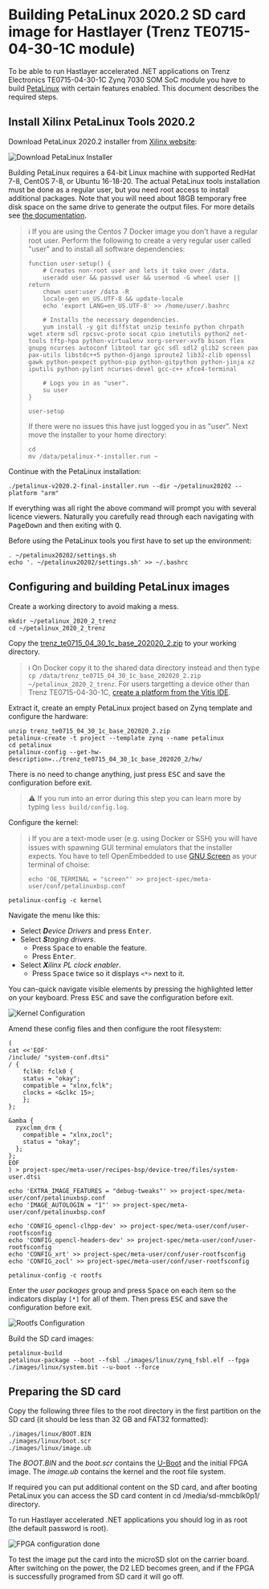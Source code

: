  # Building PetaLinux 2020.2 SD card image for Hastlayer (Trenz TE0715-04-30-1C module)



To be able to run Hastlayer accelerated .NET applications on Trenz Electronics TE0715-04-30-1C Zynq 7030 SOM SoC module you have to build [PetaLinux](https://www.xilinx.com/products/design-tools/embedded-software/petalinux-sdk.html) with certain features enabled. This document describes the required steps.


## Install Xilinx PetaLinux Tools 2020.2

Download PetaLinux 2020.2 installer from [Xilinx website](https://www.xilinx.com/support/download/index.html/content/xilinx/en/downloadNav/embedded-design-tools/2020-2.html):

![Download PetaLinux Installer](Images/PetalinuxDownloadInstaller.png)

Building PetaLinux requires a 64-bit Linux machine with supported RedHat 7-8, CentOS 7-8, or Ubuntu 16-18-20. The actual PetaLinux tools installation must be done as a regular user, but you need root access to install additional packages. Note that you will need about 18GB temporary free disk space on the same drive to generate the output files. For more details see [the documentation](https://www.xilinx.com/content/dam/xilinx/support/documentation/sw_manuals/xilinx2021_1/ug1144-petalinux-tools-reference-guide.pdf).

> ℹ️ If you are using the Centos 7 Docker image you don't have a regular root user. Perform the following to create a very regular user called "user" and to install all software dependencies:
> ```shell
> function user-setup() {
>     # Creates non-root user and lets it take over /data.
>     useradd user && passwd user && usermod -G wheel user || return
>     chown user:user /data -R
>     locale-gen en_US.UTF-8 && update-locale
>     echo 'export LANG=en_US.UTF-8' >> /home/user/.bashrc
>      
>     # Installs the necessary dependencies.
>     yum install -y git diffstat unzip texinfo python chrpath wget xterm sdl rpcsvc-proto socat cpio inetutils python2 net-tools tftp-hpa python-virtualenv xorg-server-xvfb bison flex gnupg ncurses autoconf libtool tar gcc sdl sdl2 glib2 screen pax pax-utils libstdc++5 python-django iproute2 lib32-zlib openssl gawk python-pexpect python-pip python-gitpython python-jinja xz iputils python-pylint ncurses-devel gcc-c++ xfce4-terminal
>     
>     # Logs you in as "user".
>     su user
> }
> 
> user-setup
> ```
> 
> If there were no issues this have just logged you in as "user". Next move the installer to your home directory:
> ```shell
> cd
> mv /data/petalinux-*-installer.run ~
> ```

Continue with the PetaLinux installation:

```shell
./petalinux-v2020.2-final-installer.run --dir ~/petalinux20202 --platform "arm"
```

If everything was all right the above command will prompt you with several licence viewers. Naturally you carefully read through each navigating with <kbd>PageDown</kbd> and then exiting with <kbd>Q</kbd>.

Before using the PetaLinux tools you first have to set up the environment:

```shell
. ~/petalinux20202/settings.sh
echo '. ~/petalinux20202/settings.sh' >> ~/.bashrc
```


## Configuring and building PetaLinux images

Create a working directory to avoid making a mess.

```shell
mkdir ~/petalinux_2020_2_trenz
cd ~/petalinux_2020_2_trenz
```

Copy the [trenz_te0715_04_30_1c_base_202020_2.zip](Attachments/trenz_te0715_04_30_1c_base_202020_2.zip) to your working directory.

> ℹ️ On Docker copy it to the shared data directory instead and then type `cp /data/trenz_te0715_04_30_1c_base_202020_2.zip ~/petalinux_2020_2_trenz`.
> For users targetting a device other than Trenz TE0715-04-30-1C, [create a platform from the Vitis IDE](https://www.xilinx.com/html_docs/xilinx2020_2/vitis_doc/ake1565072995407.html).
> 
Extract it, create an empty PetaLinux project based on Zynq template and configure the hardware:

```shell
unzip trenz_te0715_04_30_1c_base_202020_2.zip
petalinux-create -t project --template zynq --name petalinux
cd petalinux
petalinux-config --get-hw-description=../trenz_te0715_04_30_1c_base_202020_2/hw/
```

There is no need to change anything, just press <kbd>ESC</kbd> and save the configuration before exit.

> ⚠️ If you run into an error during this step you can learn more by typing `less build/config.log`.

Configure the kernel:

> ℹ️ If you are a text-mode user (e.g. using Docker or SSH) you will have issues with spawning GUI terminal emulators that the installer expects. You have to tell OpenEmbedded to use [GNU Screen](https://www.gnu.org/software/screen/) as your terminal of choise:
> ```shell
> echo 'OE_TERMINAL = "screen"' >> project-spec/meta-user/conf/petalinuxbsp.conf
> ```

```shell
petalinux-config -c kernel
```

Navigate the menu like this:
* Select _**D**evice Drivers_ and press <kbd>Enter</kbd>.
* Select _**S**taging drivers_.
  * Press <kbd>Space</kbd> to enable the feature.
  * Press <kbd>Enter</kbd>.
* Select _**X**ilinx PL clock enabler_.
  * Press <kbd>Space</kbd> twice so it displays `<*>` next to it.

You can-quick navigate visible elements by pressing the highlighted letter on your keyboard. Press <kbd>ESC</kbd> and save the configuration before exit.

![Kernel Configuration](Images/PetalinuxKernelStagingXilinxPlClockEnabler.png)

Amend these config files and then configure the root filesystem:

```shell
(
cat <<'EOF'
/include/ "system-conf.dtsi"
/ {
    fclk0: fclk0 {
    status = "okay";
    compatible = "xlnx,fclk";
    clocks = <&clkc 15>;
    };
};

&amba {
  zyxclmm_drm {
    compatible = "xlnx,zocl";
    status = "okay";
  };
};
EOF
) > project-spec/meta-user/recipes-bsp/device-tree/files/system-user.dtsi

echo 'EXTRA_IMAGE_FEATURES = "debug-tweaks"' >> project-spec/meta-user/conf/petalinuxbsp.conf
echo 'IMAGE_AUTOLOGIN = "1"' >> project-spec/meta-user/conf/petalinuxbsp.conf

echo 'CONFIG_opencl-clhpp-dev' >> project-spec/meta-user/conf/user-rootfsconfig
echo 'CONFIG_opencl-headers-dev' >> project-spec/meta-user/conf/user-rootfsconfig
echo 'CONFIG_xrt' >> project-spec/meta-user/conf/user-rootfsconfig
echo 'CONFIG_zocl' >> project-spec/meta-user/conf/user-rootfsconfig

petalinux-config -c rootfs
```

Enter the _user packages_ group and press <kbd>Space</kbd> on each item so the indicators display `[*]` for all of them.
Then press <kbd>ESC</kbd> and save the configuration before exit.

![Rootfs Configuration](Images/PetalinuxRootfsUserPackages.png)

Build the SD card images:

```shell
petalinux-build
petalinux-package --boot --fsbl ./images/linux/zynq_fsbl.elf --fpga ./images/linux/system.bit --u-boot --force
```


## Preparing the SD card

Copy the following three files to the root directory in the first partition on the SD card (it should be less than 32 GB and FAT32 formatted):

```
./images/linux/BOOT.BIN
./images/linux/boot.scr
./images/linux/image.ub
```

The _BOOT.BIN_ and the _boot.scr_ contains the [U-Boot](https://www.denx.de/wiki/U-Boot/) and the initial FPGA image. The _image.ub_ contains the kernel and the root file system.

If required you can put additional content on the SD card, and after booting PetaLinux you can access the SD card content in cd /media/sd-mmcblk0p1/ directory.

To run Hastlayer accelerated .NET applications you should log in as root (the default password is root).



![FPGA configuration done](Images/TE0715-04-30-LED.jpg)

To test the image put the card into the microSD slot on the carrier board. After switching on the power, the D2 LED becomes green, and if the FPGA is successfully programed from SD card it will go off.
